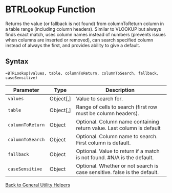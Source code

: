 # BTRLookup Function

Returns the value (or fallback is not found) from columnToReturn column in a table range (including column headers).  Similar to VLOOKUP but always finds exact match, uses column names instead of numbers (prevents issues when columns are inserted or removed), can search specified column instead of always the first, and provides ability to give a default.

## Syntax

```excel
=BTRLookup(values, table, columnToReturn, columnToSearch, fallback, caseSensitive)
```

Parameter | Type | Description
---|---|---
`values` | Object[,] | Value to search for.
`table` | Object[,] | Range of cells to search (first row must be column headers).
`columnToReturn` | Object | Optional. Column name containing return value. Last column is default
`columnToSearch` | Object | Optional. Column name to search.  First column is default.
`fallback` | Object | Optional.  Value to return if a match is not found.  #N/A is the default.
`caseSensitive` | Object | Optional.  Whether or not search is case sensitive. false is the default.

[Back to General Utility Helpers](RBLeGeneralUtilityHelpers.md)